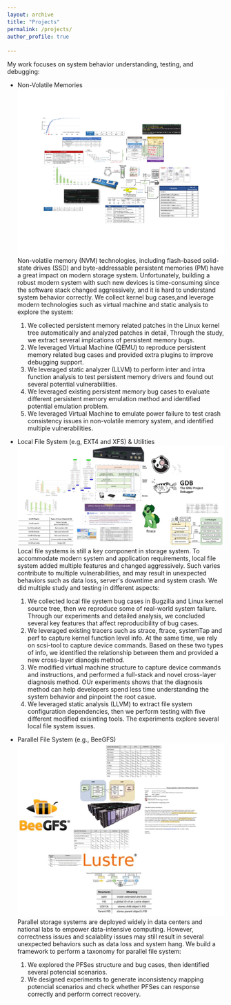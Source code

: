 ```yaml
---
layout: archive
title: "Projects"
permalink: /projects/
author_profile: true

---
```


My work focuses on system behavior understanding, testing, and debugging:

* Non-Volatile Memories
![Non-Volatile Memories](/images/nvm.jpg)
    Non-volatile memory (NVM) technologies, including flash-based solid-state drives (SSD) and byte-addressable persistent memories (PM) have a great impact on modern       storage system. Unfortunately, building a robust modern system with such new devices is time-consuming since the software stack changed aggressively, and it is hard   to understand system behavior correctly. We collect kernel bug cases,and leverage modern technologies such as virtual machine and static analysis to explore the system:
    1. We collected persistent memory related patches in the Linux kernel tree automatically and analyzed patches in detail, Through the study, we extract several implcations of persistent memory bugs.
    2. We leveraged Virtual Machine (QEMU) to reproduce persistent memory related bug cases and provided extra plugins to improve debugging support.
    3. We leveraged static analyzer (LLVM) to perform inter and intra function analysis to test persistent memory drivers and found out several potential vulnerabilities.
    4. We leveraged existing persistent memory bug cases to evaluate different persistent memory emulation method and identified potential emulation problem.
    5. We leveraged Virtual Machine to emulate power failure to test crash consistency issues in non-volatile memory system, and identified multiple vulnerabilities.

* Local File System (e.g, EXT4 and XFS) & Utilities
![Local File System](/images/local.jpg)
    Local file systems is still a key component in storage system. To accommodate modern system and application requirements, local file system added multiple features  and changed aggressively. Such varies contribute to multiple vulnerabilities, and may result in unexpected behaviors such as data loss, server's downtime and system crash. We did multiple study and testing in different aspects:
   1. We collected local file system bug cases in Bugzilla and Linux kernel source tree, then we reproduce some of real-world system failure. Through our experiments and detailed analysis, we concluded several key features that affect reproducibility of bug cases.
   2. We leveraged existing tracers such as strace, ftrace, systemTap and perf to capture kernel function level info. At the same time, we rely on scsi-tool to capture device commands. Based on these two types of info, we identified the relationship between them and provided a new cross-layer dianogis method.
   3. We modified virtual machine structure to capture device commands and instructions, and performed a full-stack and novel cross-layer diagnosis method. OUr experiments shows that the diagnosis method can help developers spend less time understanding the system behavior and pinpoint the root casue.
   4. We leveraged static analysis (LLVM) to extract file system configuration dependencies, then we perform testing with five different modified exisinting tools. The experiments explore several local file system issues.

* Parallel File System (e.g., BeeGFS)
![Parallel File System](/images/pfs.jpg)
    Parallel storage systems are deployed widely in data centers and national labs to empower data-intensive computing. However, correctness issues and scalablity issues may still result in several unexpected behaviors such as data loss and system hang. We build a framework to perform a taxonomy for parallel file system:
    1. We explored the PFSes structure and bug cases, then identified several potencial scenarios.
    2. We designed experiments to generate inconsistency mapping potencial scenarios and check whether PFSes can response correctly and perform correct recovery.
   


